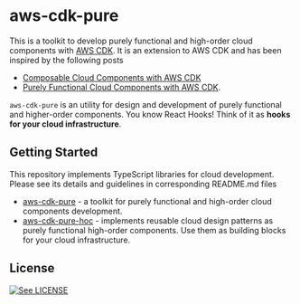# aws-cdk-pure

This is a toolkit to develop purely functional and high-order cloud components with [AWS CDK](https://docs.aws.amazon.com/cdk/latest/guide/home.html). It is an extension to AWS CDK and has been inspired by the following posts
* [Composable Cloud Components with AWS CDK](https://i.am.fog.fish/2019/07/28/composable-cloud-components-with-aws-cdk.html)
* [Purely Functional Cloud Components with AWS CDK](https://i.am.fog.fish/2019/08/23/purely-functional-cloud-with-aws-cdk.html).

`aws-cdk-pure` is an utility for design and development of purely functional and higher-order components. You know React Hooks! Think of it as **hooks for your cloud infrastructure**.

## Getting Started

This repository implements TypeScript libraries for cloud development. Please see its details and guidelines in corresponding README.md files
* [aws-cdk-pure](pure) - a toolkit for purely functional and high-order cloud components development.
* [aws-cdk-pure-hoc](hoc) - implements reusable cloud design patterns as purely functional high-order components. Use them as building blocks for your cloud infrastructure.  


## License

[![See LICENSE](https://img.shields.io/github/license/fogfish/aws-cdk-pure.svg?style=for-the-badge)](LICENSE)
